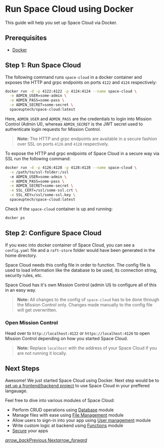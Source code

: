 # Run Space Cloud using Docker

This guide will help you set up Space Cloud via Docker.

## Prerequisites

- [Docker](https://docs.docker.com/install/)


## Step 1: Run Space Cloud

The following command runs `space-cloud` in a docker container and exposes the HTTP and grpc endpoints on ports `4122` and `4124` respectively:  

```bash
docker run -d -p 4122:4122 -p 4124:4124 --name space-cloud \
  -e ADMIN_USER=some-admin \
  -e ADMIN_PASS=some-pass \
  -e ADMIN_SECRET=some-secret \
  spaceuptech/space-cloud:latest
```

Here, `ADMIN_USER` and `ADMIN_PASS` are the credentials to login into Mission Control (Admin UI), whereas `ADMIN_SECRET` is the JWT secret used to authenticate login requests for Mission Control. 

> **Note:** The HTTP and grpc endpoints are available in a secure fashion over SSL on ports `4126` and `4128` respectively.

To expose the HTTP and grpc endpoints of Space Cloud in a secure way via SSL run the following command:
```bash
docker run -d -p 4126:4128 -p 4128:4128 --name space-cloud \
  -v /path/to/ssl-folder:/ssl
  -e ADMIN_USER=some-admin \
  -e ADMIN_PASS=some-pass \
  -e ADMIN_SECRET=some-secret \
  -e SSL_CERT=/ssl/some-ssl.crt \
  -e SSL_KEY=/ssl/some-ssl.key \
  spaceuptech/space-cloud:latest
```

Check if the `space-cloud` container is up and running:
```bash
docker ps
```

## Step 2: Configure Space Cloud

If you exec into docker container of Space Cloud, you can see a `config.yaml` file and a `raft-store` folder would have been generated in the home directory.

Space Cloud needs this config file in order to function. The config file is used to load information like the database to be used, its connection string, security rules, etc. 

Space Cloud has it's own Mission Control (admin UI) to configure all of this in an easy way. 

> **Note:** All changes to the config of `space-cloud` has to be done through the Mission Control only. Changes made manually to the config file will get overwritten. 


### Open Mission Control

Head over to `http://localhost:4122` or `https://localhost:4126` to open Mission Control depending on how you started Space Cloud.

> **Note:** Replace `localhost` with the address of your Space Cloud if you are not running it locally. 


## Next Steps

Awesome! We just started Space Cloud using Docker. Next step would be to [set up a frontend/backend project](/docs/setting-up-project/) to use Space Cloud in your preffered langauage. 

Feel free to dive into various modules of Space Cloud:

- Perform CRUD operations using [Database](/docs/database/) module
- Manage files with ease using [File Management](/docs/file-storage) module
- Allow users to sign-in into your app using [User management](/docs/user-management) module
- Write custom logic at backend using [Functions](/docs/functions/) module
- [Secure](/docs/security) your apps

<div class="btns-wrapper">
  <a href="/docs/quick-start/overview" class="waves-effect waves-light btn primary-btn-border btn-small">
    <i class="material-icons btn-with-icon">arrow_back</i>Previous
  </a>
  <a href="/docs/setting-up-project/" class="waves-effect waves-light btn primary-btn-fill btn-small">
    Next<i class="material-icons btn-with-icon">arrow_forward</i>
  </a>
</div>
